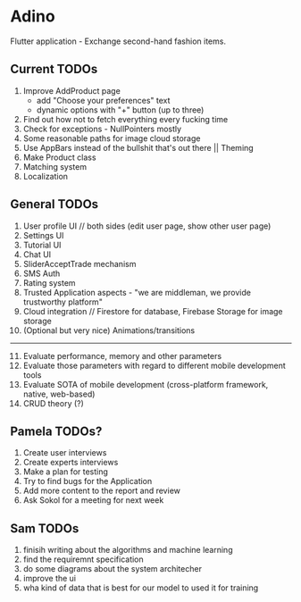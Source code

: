 # Adino

Flutter application - Exchange second-hand fashion items. 

## Current TODOs

1. Improve AddProduct page
    - add "Choose your preferences" text 
    - dynamic options with "+" button (up to three)
2. Find out how not to fetch everything every fucking time
3. Check for exceptions - NullPointers mostly
4. Some reasonable paths for image cloud storage
5. Use AppBars instead of the bullshit that's out there || Theming
6. Make Product class
7. Matching system
8. Localization


## General TODOs

1. User profile UI // both sides (edit user page, show other user page)
2. Settings UI
3. Tutorial UI
4. Chat UI
5. SliderAcceptTrade mechanism
6. SMS Auth
7. Rating system
8. Trusted Application aspects - "we are middleman, we provide trustworthy platform"
9. Cloud integration // Firestore for database, Firebase Storage for image storage
10. (Optional but very nice) Animations/transitions

------

11. Evaluate performance, memory and other parameters
12. Evaluate those parameters with regard to different mobile development tools
13. Evaluate SOTA of mobile development (cross-platform framework, native, web-based)
14. CRUD theory (?)


## Pamela TODOs?

1. Create user interviews
2. Create experts interviews
2. Make a plan for testing
3. Try to find bugs for the Application
4. Add more content to the report and review
5. Ask Sokol for a meeting for next week

## Sam TODOs

1. finisih writing about the algorithms and machine learning
2. find the requiremnt specification
3. do some diagrams about the system architecher
4. improve the ui 
5. wha kind of data that is best for our model to used it for training  

